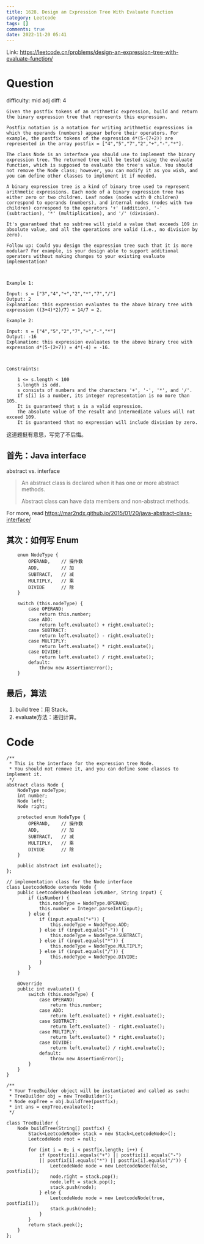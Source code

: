 ```yaml
---
title: 1628. Design an Expression Tree With Evaluate Function
category: Leetcode
tags: []
comments: true
date: 2022-11-20 05:41
---
```




Link: https://leetcode.cn/problems/design-an-expression-tree-with-evaluate-function/

# Question

difficulty: mid
adj diff: 4
    
    Given the postfix tokens of an arithmetic expression, build and return the binary expression tree that represents this expression.
    
    Postfix notation is a notation for writing arithmetic expressions in which the operands (numbers) appear before their operators. For example, the postfix tokens of the expression 4*(5-(7+2)) are represented in the array postfix = ["4","5","7","2","+","-","*"].
    
    The class Node is an interface you should use to implement the binary expression tree. The returned tree will be tested using the evaluate function, which is supposed to evaluate the tree's value. You should not remove the Node class; however, you can modify it as you wish, and you can define other classes to implement it if needed.
    
    A binary expression tree is a kind of binary tree used to represent arithmetic expressions. Each node of a binary expression tree has either zero or two children. Leaf nodes (nodes with 0 children) correspond to operands (numbers), and internal nodes (nodes with two children) correspond to the operators '+' (addition), '-' (subtraction), '*' (multiplication), and '/' (division).
    
    It's guaranteed that no subtree will yield a value that exceeds 109 in absolute value, and all the operations are valid (i.e., no division by zero).
    
    Follow up: Could you design the expression tree such that it is more modular? For example, is your design able to support additional operators without making changes to your existing evaluate implementation?
    
     
    
    Example 1:
    
    Input: s = ["3","4","+","2","*","7","/"]
    Output: 2
    Explanation: this expression evaluates to the above binary tree with expression ((3+4)*2)/7) = 14/7 = 2.
    
    Example 2:
    
    Input: s = ["4","5","2","7","+","-","*"]
    Output: -16
    Explanation: this expression evaluates to the above binary tree with expression 4*(5-(2+7)) = 4*(-4) = -16.
    
     
    
    Constraints:
    
        1 <= s.length < 100
        s.length is odd.
        s consists of numbers and the characters '+', '-', '*', and '/'.
        If s[i] is a number, its integer representation is no more than 105.
        It is guaranteed that s is a valid expression.
        The absolute value of the result and intermediate values will not exceed 109.
        It is guaranteed that no expression will include division by zero.

这道题挺有意思，写完了不后悔。

## 首先：Java interface

abstract vs. interface

> An abstract class is declared when it has one or more abstract methods.
>
> Abstract class can have data members and non-abstract methods.

For more, read https://mar2ndx.github.io/2015/01/20/java-abstract-class-interface/

## 其次：如何写 Enum

```
    enum NodeType {
        OPERAND,    // 操作数
        ADD,        // 加
        SUBTRACT,   // 减
        MULTIPLY,   // 乘
        DIVIDE      // 除
    }

    switch (this.nodeType) {
        case OPERAND:
            return this.number;
        case ADD:
            return left.evaluate() + right.evaluate();
        case SUBTRACT:
            return left.evaluate() - right.evaluate();
        case MULTIPLY:
            return left.evaluate() * right.evaluate();
        case DIVIDE:
            return left.evaluate() / right.evaluate();
        default:
            throw new AssertionError();
    }
```

## 最后，算法

1. build tree：用 Stack。
2. evaluate方法：递归计算。

# Code

```
/**
 * This is the interface for the expression tree Node.
 * You should not remove it, and you can define some classes to implement it.
 */
abstract class Node {
    NodeType nodeType;
    int number;
    Node left;
    Node right;

    protected enum NodeType {
        OPERAND,    // 操作数
        ADD,        // 加
        SUBTRACT,   // 减
        MULTIPLY,   // 乘
        DIVIDE      // 除
    }

    public abstract int evaluate();
};

// implementation class for the Node interface
class LeetcodeNode extends Node {
    public LeetcodeNode(boolean isNumber, String input) {
        if (isNumber) {
            this.nodeType = NodeType.OPERAND;
            this.number = Integer.parseInt(input);
        } else {
            if (input.equals("+")) {
                this.nodeType = NodeType.ADD;
            } else if (input.equals("-")) {
                this.nodeType = NodeType.SUBTRACT;
            } else if (input.equals("*")) {
                this.nodeType = NodeType.MULTIPLY;
            } else if (input.equals("/")) {
                this.nodeType = NodeType.DIVIDE;
            }
        }
    }

    @Override
    public int evaluate() {
        switch (this.nodeType) {
            case OPERAND:
                return this.number;
            case ADD:
                return left.evaluate() + right.evaluate();
            case SUBTRACT:
                return left.evaluate() - right.evaluate();
            case MULTIPLY:
                return left.evaluate() * right.evaluate();
            case DIVIDE:
                return left.evaluate() / right.evaluate();
            default:
                throw new AssertionError();
        }
    }
}

/**
 * Your TreeBuilder object will be instantiated and called as such:
 * TreeBuilder obj = new TreeBuilder();
 * Node expTree = obj.buildTree(postfix);
 * int ans = expTree.evaluate();
 */

class TreeBuilder {
    Node buildTree(String[] postfix) {
        Stack<LeetcodeNode> stack = new Stack<LeetcodeNode>();
        LeetcodeNode root = null;
        
        for (int i = 0; i < postfix.length; i++) {
            if (postfix[i].equals("+") || postfix[i].equals("-") 
            || postfix[i].equals("*") || postfix[i].equals("/")) {
                LeetcodeNode node = new LeetcodeNode(false, postfix[i]);
                node.right = stack.pop();
                node.left = stack.pop();
                stack.push(node);
            } else {
                LeetcodeNode node = new LeetcodeNode(true, postfix[i]);
                stack.push(node);
            }
        }
        return stack.peek();
    }
};
```
